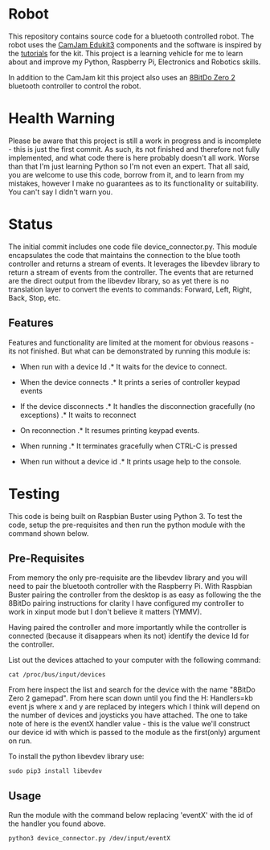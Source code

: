 Robot
=====
This repository contains source code for a bluetooth controlled robot. The robot uses the [CamJam Edukit3](https://camjam.me/?page_id=1035) components and the software is inspired by the [tutorials](https://github.com/CamJam-EduKit/EduKit3/tree/master/CamJam%20Edukit%203%20-%20GPIO%20Zero) for the kit. This project is a learning vehicle for me to learn about and improve my Python, Raspberry Pi, Electronics and Robotics skills. 

In addition to the CamJam kit this project also uses an [8BitDo Zero 2](https://www.8bitdo.com/zero2/) bluetooth controller to control the robot.

Health Warning
==============
Please be aware that this project is still a work in progress and is incomplete - this is just the first commit. As such, its not finished and therefore not fully implemented, and what code there is here probably doesn't all work. Worse than that I'm just learning Python so I'm not even an expert. That all said, you are welcome to use this code, borrow from it, and to learn from my mistakes, however I make no guarantees as to its functionality or suitability. You can't say I didn't warn you.

Status
======
The initial commit includes one code file device_connector.py. This module encapsulates the code that maintains the connection to the blue tooth controller and returns a stream of events. It leverages the libevdev library to return a stream of events from the controller. The events that are returned are the direct output from the libevdev library, so as yet there is no translation layer to convert the events to commands: Forward, Left, Right, Back, Stop, etc.

Features
--------
Features and functionality are limited at the moment for obvious reasons - its not finished. But what can be demonstrated by running this module is:

* When run with a device Id
.* It waits for the device to connect.

* When the device connects
.* It prints a series of controller keypad events

* If the device disconnects
.* It handles the disconnection gracefully (no exceptions)
.* It waits to reconnect

* On reconnection 
.* It resumes printing keypad events.

* When running
.* It terminates gracefully when CTRL-C is pressed

* When run without a device id
.* It prints usage help to the console.
 
Testing
=======
This code is being built on Raspbian Buster using Python 3. To test the code, setup the pre-requisites and then run the python module with the command shown below.


Pre-Requisites
--------------
From memory the only pre-requisite are the libevdev library and you will need to pair the bluetooth controller with the Raspberry Pi. With Raspbian Buster pairing the controller from the desktop is as easy as following the the 8BitDo pairing instructions for clarity I have configured my controller to work in xinput mode but I don't believe it matters (YMMV).

Having paired the controller and more importantly while the controller is connected (because it disappears when its not) identify the device Id for the controller. 

List out the devices attached to your computer with the following command:

```
cat /proc/bus/input/devices

```

From here inspect the list and search for the device with the name "8BitDo Zero 2 gamepad". From here scan down until you find the H: Handlers=kb event<x> js<y> where x and y are replaced by integers which I think will depend on the number of devices and joysticks you have attached. The one to take note of here is the eventX handler value - this is the value we'll construct our device id with which is passed to the module as the first(only) argument on run. 

To install the python libevdev library use:

```
sudo pip3 install libevdev
```

Usage
-----
Run the module with the command below replacing 'eventX' with the id of the handler you found above.

```
python3 device_connector.py /dev/input/eventX

```
